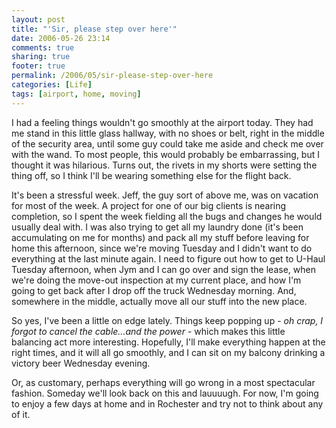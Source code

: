 ```yaml
---
layout: post
title: "'Sir, please step over here'"
date: 2006-05-26 23:14
comments: true
sharing: true
footer: true
permalink: /2006/05/sir-please-step-over-here
categories: [Life]
tags: [airport, home, moving]
---
```

I had a feeling things wouldn't go smoothly at the airport today.  They had me stand in this little glass hallway, with no shoes or belt, right in the middle of the security area, until some guy could take me aside and check me over with the wand.  To most people, this would probably be embarrassing, but I thought it was hilarious.  Turns out, the rivets in my shorts were setting the thing off, so I think I'll be wearing something else for the flight back.

It's been a stressful week.  Jeff, the guy sort of above me, was on vacation for most of the week.  A project for one of our big clients is nearing completion, so I spent the week fielding all the bugs and changes he would usually deal with.  I was also trying to get all my laundry done (it's been accumulating on me for months) and pack all my stuff before leaving for home this afternoon, since we're moving Tuesday and I didn't want to do everything at the last minute again.  I need to figure out how to get to U-Haul Tuesday afternoon, when Jym and I can go over and sign the lease, when we're doing the move-out inspection at my current place, and how I'm going to get back after I drop off the truck Wednesday morning.  And, somewhere in the middle, actually move all our stuff into the new place.

So yes, I've been a little on edge lately.  Things keep popping up - <i>oh crap, I forgot to cancel the cable...and the power</i> - which makes this little balancing act more interesting.  Hopefully, I'll make everything happen at the right times, and it will all go smoothly, and I can sit on my balcony drinking a victory beer Wednesday evening.

Or, as customary, perhaps everything will go wrong in a most spectacular fashion.  Someday we'll look back on this and lauuuugh.  For now, I'm going to enjoy a few days at home and in Rochester and try not to think about any of it.
